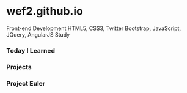 # wef2.github.io
 
 Front-end Development
 HTML5, CSS3, Twitter Bootstrap, JavaScript, JQuery, AngularJS Study

### Today I Learned

### Projects

### Project Euler

